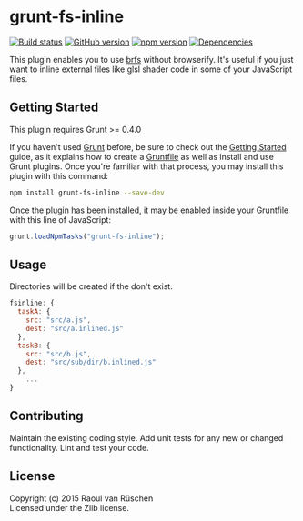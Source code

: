# grunt-fs-inline 
[![Build status](https://travis-ci.org/vanruesc/grunt-fs-inline.svg?branch=master)](https://travis-ci.org/vanruesc/grunt-fs-inline) 
[![GitHub version](https://badge.fury.io/gh/vanruesc%2Fgrunt-fs-inline.svg)](http://badge.fury.io/gh/vanruesc%2Fgrunt-fs-inline) 
[![npm version](https://badge.fury.io/js/grunt-fs-inline.svg)](http://badge.fury.io/js/grunt-fs-inline) 
[![Dependencies](https://david-dm.org/vanruesc/grunt-fs-inline.svg?branch=master)](https://david-dm.org/vanruesc/grunt-fs-inline)

This plugin enables you to use [brfs](https://github.com/substack/brfs) without browserify. It's useful if you just want to 
inline external files like glsl shader code in some of your JavaScript files.


## Getting Started

This plugin requires Grunt >= 0.4.0

If you haven't used [Grunt](http://gruntjs.com/) before, be sure to check out the [Getting Started](http://gruntjs.com/getting-started) 
guide, as it explains how to create a [Gruntfile](http://gruntjs.com/sample-gruntfile) as well as install and use Grunt plugins. 
Once you're familiar with that process, you may install this plugin with this command:

```sh
npm install grunt-fs-inline --save-dev
```

Once the plugin has been installed, it may be enabled inside your Gruntfile with this line of JavaScript:

```js
grunt.loadNpmTasks("grunt-fs-inline");
```


## Usage

Directories will be created if the don't exist.

```js
fsinline: {
  taskA: {
    src: "src/a.js",
    dest: "src/a.inlined.js"
  },
  taskB: {
    src: "src/b.js",
    dest: "src/sub/dir/b.inlined.js"
  },
	...
}
```


## Contributing
Maintain the existing coding style. Add unit tests for any new or changed functionality. Lint and test your code.


## License
Copyright (c) 2015 Raoul van Rüschen  
Licensed under the Zlib license.
